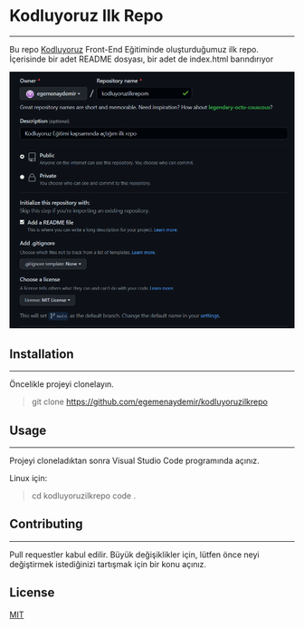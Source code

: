 # Kodluyoruz Ilk Repo
---
Bu repo [Kodluyoruz](https://kodluyoruz.org/tr/kodluyoruz/) Front-End Eğitiminde oluşturduğumuz ilk repo. İçerisinde bir adet README dosyası, bir adet de index.html barındırıyor

![projenin ekran görüntüsü](proje-ss.png)

## Installation
---
Öncelikle projeyi clonelayın.
> git clone https://github.com/egemenaydemir/kodluyoruzilkrepo

## Usage
---
Projeyi cloneladıktan sonra Visual Studio Code programında açınız.

Linux için:
> cd kodluyoruzilkrepo
code .

## Contributing
---
Pull requestler kabul edilir. Büyük değişiklikler için, lütfen önce neyi değiştirmek istediğinizi tartışmak için bir konu açınız.

## License
[MIT](https://choosealicense.com/licenses/mit/)